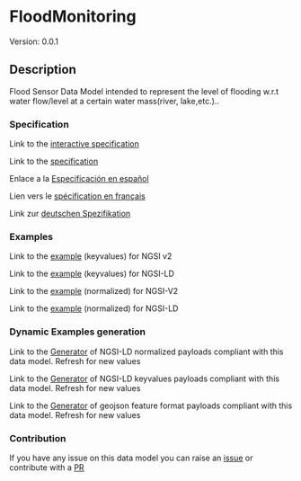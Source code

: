 # FloodMonitoring
Version: 0.0.1

## Description 

Flood Sensor Data Model intended to represent the level of flooding w.r.t water flow/level at a certain water mass(river, lake,etc.)..
### Specification

Link to the [interactive specification](https://swagger.lab.fiware.org/?url=https://raw.githubusercontent.com/smart-data-models/dataModel.Environment/master/FloodMonitoring/swagger.yaml)

Link to the [specification](https://github.com/smart-data-models/dataModel.Environment/blob/master/FloodMonitoring/doc/spec.md)

Enlace a la [Especificación en español](https://github.com/smart-data-models/dataModel.Environment/blob/master/FloodMonitoring/doc/spec_ES.md)

Lien vers le [spécification en français](https://github.com/smart-data-models/dataModel.Environment/blob/master/FloodMonitoring/doc/spec_FR.md)

Link zur [deutschen Spezifikation](https://github.com/smart-data-models/dataModel.Environment/blob/master/FloodMonitoring/doc/spec_DE.md)
### Examples

Link to the [example](https://github.com/smart-data-models/dataModel.Environment/blob/master/FloodMonitoring/examples/example.json) (keyvalues) for NGSI v2

Link to the [example](https://github.com/smart-data-models/dataModel.Environment/blob/master/FloodMonitoring/examples/example.jsonld) (keyvalues) for NGSI-LD

Link to the [example](https://github.com/smart-data-models/dataModel.Environment/blob/master/FloodMonitoring/examples/example-normalized.json) (normalized) for NGSI-V2

Link to the [example](https://github.com/smart-data-models/dataModel.Environment/blob/master/FloodMonitoring/examples/example-normalized.jsonld) (normalized) for NGSI-LD
### Dynamic Examples generation

Link to the [Generator](https://smartdatamodels.org/extra/ngsi-ld_generator.php?schemaUrl=https://raw.githubusercontent.com/smart-data-models/dataModel.Environment/master/FloodMonitoring/schema.json&email=info@smartdatamodels.org) of NGSI-LD normalized payloads compliant with this data model. Refresh for new values

Link to the [Generator](https://smartdatamodels.org/extra/ngsi-ld_generator_keyvalues.php?schemaUrl=https://raw.githubusercontent.com/smart-data-models/dataModel.Environment/master/FloodMonitoring/schema.json&email=info@smartdatamodels.org) of NGSI-LD keyvalues payloads compliant with this data model. Refresh for new values

Link to the [Generator](https://smartdatamodels.org/extra/geojson_features_generator_v1.0.php?schemaUrl=https://raw.githubusercontent.com/smart-data-models/dataModel.Environment/master/FloodMonitoring/schema.json&email=info@smartdatamodels.org) of geojson feature format payloads compliant with this data model. Refresh for new values
### Contribution

 If you have any issue on this data model you can raise an [issue](https://github.com/smart-data-models/dataModel.Environment/issues)  or contribute with a [PR](https://github.com/smart-data-models/dataModel.Environment/pulls)